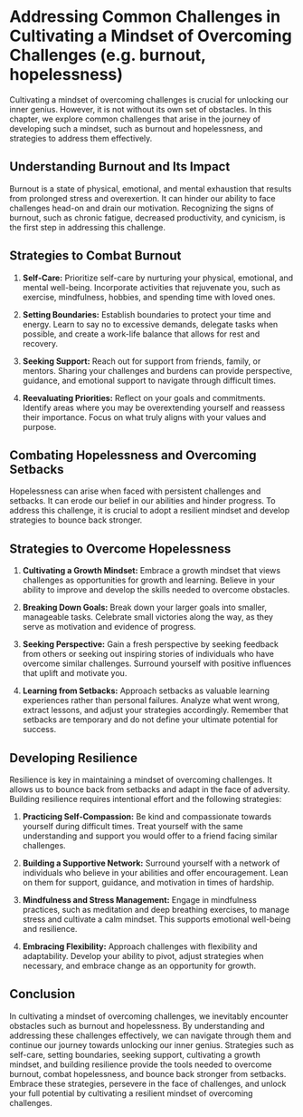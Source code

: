 # Addressing Common Challenges in Cultivating a Mindset of Overcoming Challenges (e.g. burnout, hopelessness)

Cultivating a mindset of overcoming challenges is crucial for unlocking our inner genius. However, it is not without its own set of obstacles. In this chapter, we explore common challenges that arise in the journey of developing such a mindset, such as burnout and hopelessness, and strategies to address them effectively.

## Understanding Burnout and Its Impact

Burnout is a state of physical, emotional, and mental exhaustion that results from prolonged stress and overexertion. It can hinder our ability to face challenges head-on and drain our motivation. Recognizing the signs of burnout, such as chronic fatigue, decreased productivity, and cynicism, is the first step in addressing this challenge.

## Strategies to Combat Burnout

1. **Self-Care:** Prioritize self-care by nurturing your physical, emotional, and mental well-being. Incorporate activities that rejuvenate you, such as exercise, mindfulness, hobbies, and spending time with loved ones.
    
2. **Setting Boundaries:** Establish boundaries to protect your time and energy. Learn to say no to excessive demands, delegate tasks when possible, and create a work-life balance that allows for rest and recovery.
    
3. **Seeking Support:** Reach out for support from friends, family, or mentors. Sharing your challenges and burdens can provide perspective, guidance, and emotional support to navigate through difficult times.
    
4. **Reevaluating Priorities:** Reflect on your goals and commitments. Identify areas where you may be overextending yourself and reassess their importance. Focus on what truly aligns with your values and purpose.
    

## Combating Hopelessness and Overcoming Setbacks

Hopelessness can arise when faced with persistent challenges and setbacks. It can erode our belief in our abilities and hinder progress. To address this challenge, it is crucial to adopt a resilient mindset and develop strategies to bounce back stronger.

## Strategies to Overcome Hopelessness

1. **Cultivating a Growth Mindset:** Embrace a growth mindset that views challenges as opportunities for growth and learning. Believe in your ability to improve and develop the skills needed to overcome obstacles.
    
2. **Breaking Down Goals:** Break down your larger goals into smaller, manageable tasks. Celebrate small victories along the way, as they serve as motivation and evidence of progress.
    
3. **Seeking Perspective:** Gain a fresh perspective by seeking feedback from others or seeking out inspiring stories of individuals who have overcome similar challenges. Surround yourself with positive influences that uplift and motivate you.
    
4. **Learning from Setbacks:** Approach setbacks as valuable learning experiences rather than personal failures. Analyze what went wrong, extract lessons, and adjust your strategies accordingly. Remember that setbacks are temporary and do not define your ultimate potential for success.
    

## Developing Resilience

Resilience is key in maintaining a mindset of overcoming challenges. It allows us to bounce back from setbacks and adapt in the face of adversity. Building resilience requires intentional effort and the following strategies:

1. **Practicing Self-Compassion:** Be kind and compassionate towards yourself during difficult times. Treat yourself with the same understanding and support you would offer to a friend facing similar challenges.
    
2. **Building a Supportive Network:** Surround yourself with a network of individuals who believe in your abilities and offer encouragement. Lean on them for support, guidance, and motivation in times of hardship.
    
3. **Mindfulness and Stress Management:** Engage in mindfulness practices, such as meditation and deep breathing exercises, to manage stress and cultivate a calm mindset. This supports emotional well-being and resilience.
    
4. **Embracing Flexibility:** Approach challenges with flexibility and adaptability. Develop your ability to pivot, adjust strategies when necessary, and embrace change as an opportunity for growth.
    

## Conclusion

In cultivating a mindset of overcoming challenges, we inevitably encounter obstacles such as burnout and hopelessness. By understanding and addressing these challenges effectively, we can navigate through them and continue our journey towards unlocking our inner genius. Strategies such as self-care, setting boundaries, seeking support, cultivating a growth mindset, and building resilience provide the tools needed to overcome burnout, combat hopelessness, and bounce back stronger from setbacks. Embrace these strategies, persevere in the face of challenges, and unlock your full potential by cultivating a resilient mindset of overcoming challenges.
